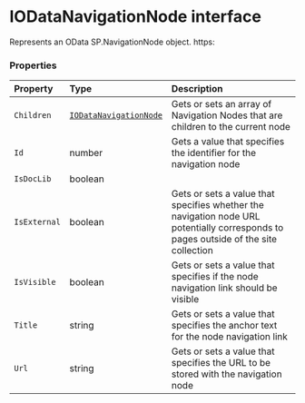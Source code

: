 # IODataNavigationNode interface





Represents an OData SP.NavigationNode object. 
https:




### Properties

| Property	   | Type	| Description|
|:-------------|:-------|:-----------|
|`Children`      | [`IODataNavigationNode`](IODataNavigationNode.md) | Gets or sets an array of Navigation Nodes that are children to the current node |
|`Id`      | number | Gets a value that specifies the identifier for the navigation node |
|`IsDocLib`      | boolean |  |
|`IsExternal`      | boolean | Gets or sets a value that specifies whether the navigation node URL potentially  corresponds to pages outside of the site collection |
|`IsVisible`      | boolean | Gets or sets a value that specifies if the node navigation link should be visible |
|`Title`      | string | Gets or sets a value that specifies the anchor text for the node navigation link |
|`Url`      | string | Gets or sets a value that specifies the URL to be stored with the navigation node |




